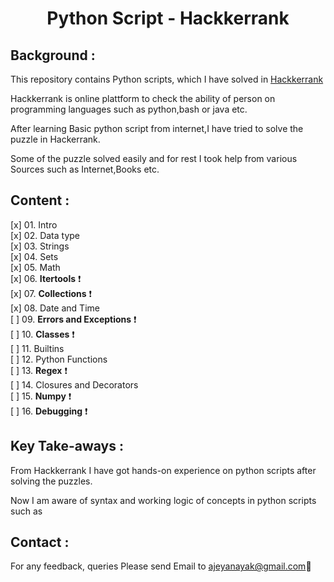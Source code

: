 <h1 align="center">Python Script - Hackkerrank</h1>

<h2>Background :</h2>

This repository contains Python scripts, which I have solved in [Hackkerrank](https://www.hackerrank.com/domains/shell)<br /> 

Hackkerrank is online plattform to check the ability of person on programming languages such as python,bash or java etc. 

After learning Basic python script from internet,I have tried to solve the puzzle in Hackerrank. 

Some of the puzzle solved easily and for rest I took help from various Sources such as Internet,Books etc.

<h2>Content :</h2>

[x] 01. Intro  <br />
[x] 02. Data type <br />
[x] 03. Strings <br />
[x] 04. Sets <br />
[x] 05. Math <br />
[x] 06. **Itertools** :exclamation: <br />
[x] 07. **Collections** :exclamation: <br />
[x] 08. Date and Time <br />
[ ] 09. **Errors and Exceptions** :exclamation: <br />
[ ] 10. **Classes** :exclamation: <br />
[ ] 11. Builtins  <br />
[ ] 12. Python Functions <br />
[ ] 13. **Regex** :exclamation: <br />
[ ] 14. Closures and Decorators <br />
[ ] 15. **Numpy** :exclamation: <br />
[ ] 16. **Debugging** :exclamation: <br />



<h2>Key Take-aways :</h2>

 From Hackkerrank I have got hands-on experience on python scripts after solving the puzzles. 
 
 Now I am aware of syntax and working logic of concepts in python scripts such as



<h2>Contact :</h2>

For any feedback, queries Please send Email to ajeyanayak@gmail.com:star2:

